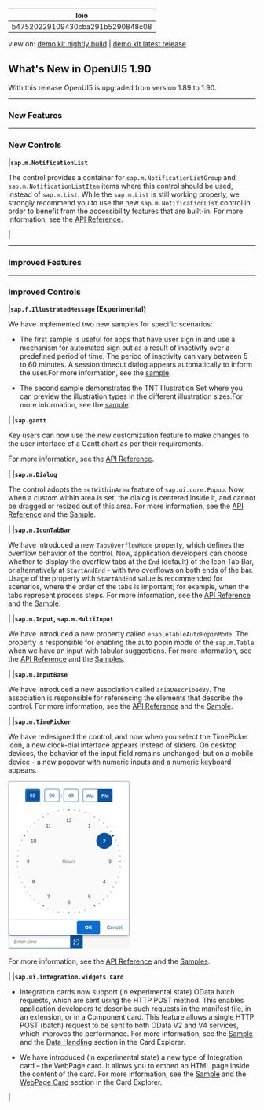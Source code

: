 <!-- loiob47520229109430cba291b5290848c08 -->

| loio |
| -----|
| b47520229109430cba291b5290848c08 |

<div id="loio">

view on: [demo kit nightly build](https://openui5nightly.hana.ondemand.com/#/topic/b47520229109430cba291b5290848c08) | [demo kit latest release](https://openui5.hana.ondemand.com/#/topic/b47520229109430cba291b5290848c08)</div>

## What's New in OpenUI5 1.90

With this release OpenUI5 is upgraded from version 1.89 to 1.90.

***

<a name="loiob47520229109430cba291b5290848c08__section_yxw_pxt_zcb"/>

### New Features


***

<a name="loiob47520229109430cba291b5290848c08__section_bkm_s15_zcb"/>

### New Controls

|**`sap.m.NotificationList`**

The control provides a container for `sap.m.NotificationListGroup` and `sap.m.NotificationListItem` items where this control should be used, instead of `sap.m.List`. While the `sap.m.List` is still working properly, we strongly recommend you to use the new `sap.m.NotificationList` control in order to benefit from the accessibility features that are built-in. For more information, see the [API Reference](https://openui5.hana.ondemand.com/#/api/sap.m.NotificationList).

|

***

<a name="loiob47520229109430cba291b5290848c08__section_qwl_pb5_zcb"/>

### Improved Features


***

<a name="loiob47520229109430cba291b5290848c08__section_rqn_wd5_zcb"/>

### Improved Controls

|**`sap.f.IllustratedMessage` \(Experimental\)**

We have implemented two new samples for specific scenarios:

-   The first sample is useful for apps that have user sign in and use a mechanism for automated sign out as a result of inactivity over a predefined period of time. The period of inactivity can vary between 5 to 60 minutes. A session timeout dialog appears automatically to inform the user.For more information, see the [sample](https://openui5.hana.ondemand.com/#/entity/sap.f.IllustratedMessage/sample/sap.f.sample.IllustratedMessageSessionTimeout).

-   The second sample demonstrates the TNT Illustration Set where you can preview the illustration types in the different illustration sizes.For more information, see the [sample](https://openui5.hana.ondemand.com/#/entity/sap.f.IllustratedMessage/sample/sap.f.sample.IllustratedMessageInPageTNT).


|
|**`sap.gantt`**

Key users can now use the new customization feature to make changes to the user interface of a Gantt chart as per their requirements.

 For more information, see the [API Reference](https://openui5.hana.ondemand.com/sdk/#/api/sap.gantt.simple.GanttChartWithTable). 

|
|**`sap.m.Dialog`**

The control adopts the `setWithinArea` feature of `sap.ui.core.Popup`. Now, when a custom within area is set, the dialog is centered inside it, and cannot be dragged or resized out of this area. For more information, see the [API Reference](https://openui5.hana.ondemand.com/#/api/sap.ui.core.Popup/methods/sap.ui.core.Popup.setWithinArea) and the [Sample](https://openui5.hana.ondemand.com/#/entity/sap.m.Dialog/sample/sap.m.sample.DialogWithinArea). 

|
|**`sap.m.IconTabBar`**

We have introduced a new `TabsOverflowMode` property, which defines the overflow behavior of the control. Now, application developers can choose whether to display the overflow tabs at the `End` \(default\) of the Icon Tab Bar, or alternatively at `StartAndEnd` - with two overflows on both ends of the bar. Usage of the property with `StartAndEnd` value is recommended for scenarios, where the order of the tabs is important; for example, when the tabs represent process steps. For more information, see the [API Reference](https://openui5.hana.ondemand.com/#/api/sap.m.IconTabBar) and the [Sample](https://openui5.hana.ondemand.com/#/entity/sap.m.IconTabBar/sample/sap.m.sample.IconTabBarStartAndEndOverflow).

|
|**`sap.m.Input`, `sap.m.MultiInput`**

We have introduced a new property called `enableTableAutoPopinMode`. The property is responsible for enabling the auto popin mode of the `sap.m.Table` when we have an input with tabular suggestions. For more information, see the [API Reference](https://openui5.hana.ondemand.com/#/api/sap.m.Input) and the [Samples](https://openui5.hana.ondemand.com/#/entity/sap.m.Input).

|
|**`sap.m.InputBase`**

We have introduced a new association called `ariaDescribedBy`. The association is responsible for referencing the elements that describe the control. For more information, see the [API Reference](https://openui5.hana.ondemand.com/#/api/sap.m.InputBase) and the [Sample](https://openui5.hana.ondemand.com/#/entity/sap.m.Input/sample/sap.m.sample.InputDescription).

|
|**`sap.m.TimePicker`**

We have redesigned the control, and now when you select the TimePicker icon, a new clock-dial interface appears instead of sliders. On desktop devices, the behavior of the input field remains unchanged; but on a mobile device - a new popover with numeric inputs and a numeric keyboard appears.

![](loioe3278caff5d24f67b4d826d8b784d7c5_LowRes.png)

For more information, see the [API Reference](https://openui5.hana.ondemand.com/#/api/sap.m.TimePicker) and the [Samples](https://openui5.hana.ondemand.com/#/entity/sap.m.TimePicker).

|
|**`sap.ui.integration.widgets.Card`**

-   Integration cards now support \(in experimental state\) OData batch requests, which are sent using the HTTP POST method. This enables application developers to describe such requests in the manifest file, in an extension, or in a Component card. This feature allows a single HTTP POST \(batch\) request to be sent to both OData V2 and V4 services, which improves the performance. For more information, see the [Sample](https://openui5.hana.ondemand.com/test-resources/sap/ui/integration/demokit/cardExplorer/webapp/index.html#/explore/data/batchRequest) and the [Data Handling](https://openui5.hana.ondemand.com/test-resources/sap/ui/integration/demokit/cardExplorer/webapp/index.html#/learn/features/data) section in the Card Explorer.

-   We have introduced \(in experimental state\) a new type of Integration card – the WebPage card. It allows you to embed an HTML page inside the content of the card. For more information, see the [Sample](https://openui5.hana.ondemand.com/test-resources/sap/ui/integration/demokit/cardExplorer/webapp/index.html#/explore/webPage) and the [WebPage Card](https://openui5.hana.ondemand.com/test-resources/sap/ui/integration/demokit/cardExplorer/webapp/index.html#/learn/types/webPage) section in the Card Explorer.


|

